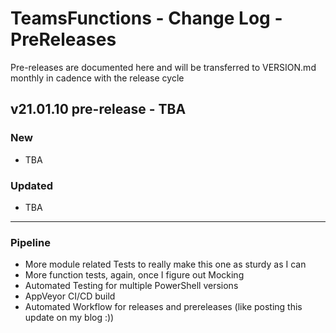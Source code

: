 ﻿# TeamsFunctions - Change Log - PreReleases

Pre-releases are documented here and will be transferred to VERSION.md monthly in cadence with the release cycle

## v21.01.10 pre-release - TBA

### New

- TBA

### Updated

- TBA

---------------------------------------------

### Pipeline

- More module related Tests to really make this one as sturdy as I can
- More function tests, again, once I figure out Mocking
- Automated Testing for multiple PowerShell versions
- AppVeyor CI/CD build
- Automated Workflow for releases and prereleases (like posting this update on my blog :))
